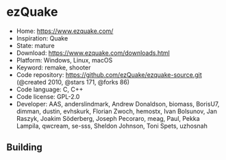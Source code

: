 # ezQuake

- Home: https://www.ezquake.com/
- Inspiration: Quake
- State: mature
- Download: https://www.ezquake.com/downloads.html
- Platform: Windows, Linux, macOS
- Keyword: remake, shooter
- Code repository: https://github.com/ezQuake/ezquake-source.git (@created 2010, @stars 171, @forks 86)
- Code language: C, C++
- Code license: GPL-2.0
- Developer: AAS, anderslindmark, Andrew Donaldson, biomass, BorisU7, dimman, dustin, evhskurk, Florian Zwoch, hemostx, Ivan Bolsunov, Jan Raszyk, Joakim Söderberg, Joseph Pecoraro, meag, Paul, Pekka Lampila, qwcream, se-sss, Sheldon Johnson, Toni Spets, uzhosnah

## Building
